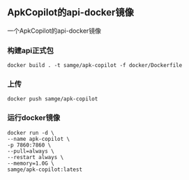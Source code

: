 ## ApkCopilot的api-docker镜像
一个ApkCopilot的api-docker镜像

### 构建api正式包
```shell
docker build . -t samge/apk-copilot -f docker/Dockerfile
```

### 上传
```shell
docker push samge/apk-copilot
```

### 运行docker镜像
```shell
docker run -d \
--name apk-copilot \
-p 7860:7860 \
--pull=always \
--restart always \
--memory=1.0G \
samge/apk-copilot:latest
```